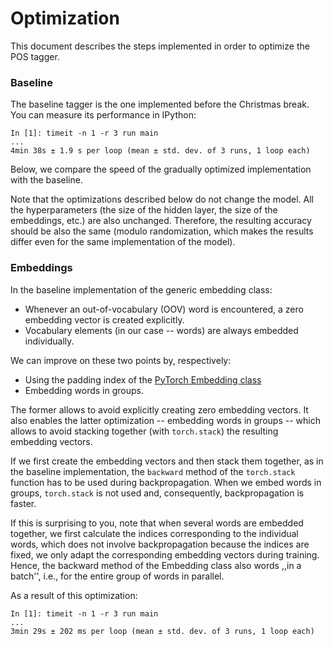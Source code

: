 # Optimization

This document describes the steps implemented in order to optimize the POS
tagger.


### Baseline

The baseline tagger is the one implemented before the Christmas break.
You can measure its performance in IPython:
```
In [1]: timeit -n 1 -r 3 run main
...
4min 38s ± 1.9 s per loop (mean ± std. dev. of 3 runs, 1 loop each)
```
Below, we compare the speed of the gradually optimized implementation with the
baseline.

<!---
You can get different numbers in absolute terms, of course, depending on the
machine you run the experiments on.
-->

Note that the optimizations described below do not change the model.  All the
hyperparameters (the size of the hidden layer, the size of the embeddings,
etc.) are also unchanged.  Therefore, the resulting accuracy should be also the
same (modulo randomization, which makes the results differ even for the same
implementation of the model).


### Embeddings

In the baseline implementation of the generic embedding class:
* Whenever an out-of-vocabulary (OOV) word is encountered, a zero embedding vector
  is created explicitly.
* Vocabulary elements (in our case -- words) are always embedded individually.

We can improve on these two points by, respectively:
* Using the padding index of the [PyTorch Embedding
  class](https://pytorch.org/docs/stable/nn.html#embedding)
* Embedding words in groups.

The former allows to avoid explicitly creating zero embedding vectors.  It also
enables the latter optimization -- embedding words in groups -- which allows to
avoid stacking together (with `torch.stack`) the resulting embedding vectors.

If we first create the embedding vectors and then stack them together, as in
the baseline implementation, the `backward` method of the `torch.stack`
function has to be used during backpropagation.  When we embed words in groups,
`torch.stack` is not used and, consequently, backpropagation is faster.

If this is surprising to you, note that when several words are embedded
together, we first calculate the indices corresponding to the individual words,
which does not involve backpropagation because the indices are fixed, we only
adapt the corresponding embedding vectors during training.  Hence, the backward
method of the Embedding class also words ,,in a batch'', i.e., for the entire
group of words in parallel.

As a result of this optimization:
```
In [1]: timeit -n 1 -r 3 run main
...
3min 29s ± 202 ms per loop (mean ± std. dev. of 3 runs, 1 loop each)
```
